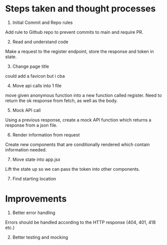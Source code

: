 # Steps taken and thought processes

1. Initial Commit and Repo rules

Add rule to Github repo to prevent commits to main and require PR.

2. Read and understand code

Make a request to the register endpoint, store the response and token in state.

3. Change page title

could add a favicon but i cba

4. Move api calls into 1 file

move given anonymous function into a new function called register. Need to return the ok response from fetch, as well as the body.

5. Mock API call

Using a previous response, create a mock API function which returns a response from a json file.

6. Render information from request

Create new components that are conditionally rendered which contain information needed.

7. Move state into app.jsx

Lift the state up so we can pass the token into other components.

7. Find starting location

# Improvements

1. Better error handling

Errors should be handled according to the HTTP response (404, 401, 418 etc.)

2. Better testing and mocking

